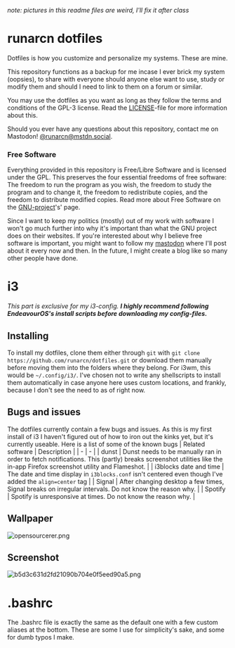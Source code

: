 *note: pictures in this readme files are weird, I'll fix it after class*

# runarcn dotfiles
Dotfiles is how you customize and personalize my systems. These are mine. 

This repository functions as a backup for me incase I ever brick my system (oopsies), to share with everyone should anyone else want to use, study or modify them and should I need to link to them on a forum or similar.

You may use the dotfiles as you want as long as they follow the terms and conditions of the GPL-3 license. Read the [LICENSE](https://github.com/runarcn/dotfiles/blob/main/LICENSE)-file for more information about this.

Should you ever have any questions about this repository, contact me on Mastodon! [@runarcn@mstdn.social](https://mstdn.social/@runarcn).

### Free Software
Everything provided in this repository is Free/Libre Software and is licensed under the GPL. This preserves the four essential freedoms of free software: The freedom to run the program as you wish, the freedom to study the program and to change it, the freedom to redistribute copies, and the freedom to distribute modified copies. Read more about Free Software on the [GNU-project](https://www.gnu.org/philosophy/free-sw.en.html)'s' page.

Since I want to keep my politics (mostly) out of my work with software I won't go much further into why it's important than what the GNU project does on their websites. If you're interested about why I believe free software is important, you might want to follow my [mastodon](https://mstdn.social/@runarcn) where I'll post about it every now and then. In the future, I might create a blog like so many other people have done.

# i3
_This part is exclusive for my i3-config. **I highly recommend following EndeavourOS's install scripts before downloading my config-files.**_

## Installing
To install my dotfiles, clone them either through `git` with `git clone https://github.com/runarcn/dotfiles.git` or download them manually before moving them into the folders where they belong. For i3wm, this would be `~/.config/i3/`. I've chosen not to write any shellscripts to install them automatically in case anyone here uses custom locations, and frankly, because I don't see the need to as of right now.

## Bugs and issues
The dotfiles currently contain a few bugs and issues. As this is my first install of i3 I haven't figured out of how to iron out the kinks yet, but it's currently useable. Here is a list of some of the known bugs
| Related software | Description |
| - | - |
| dunst | Dunst needs to be manually ran in order to fetch notifications. This (partly) breaks screenshot utilities like the in-app Firefox screenshot utility and Flameshot. |
| i3blocks date and time | The date and time display in `i3blocks.conf` isn't centered even though I've added the `align=center` tag |
| Signal | After changing desktop a few times, Signal breaks on irregular intervals. Do not know the reason why. |
| Spotify | Spotify is unresponsive at times. Do not know the reason why. |

## Wallpaper
![opensourcerer.png](../../_resources/opensourcerer.png)


## Screenshot
![b5d3c631d2fd21090b704e0f5eed90a5.png](../../_resources/b5d3c631d2fd21090b704e0f5eed90a5.png)


# .bashrc
The .bashrc file is exactly the same as the default one with a few custom aliases at the bottom. These are some I use for simplicity's sake, and some for dumb typos I make.

